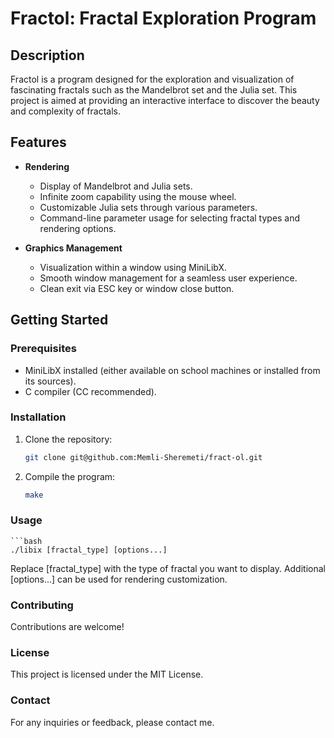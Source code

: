 # Fractol: Fractal Exploration Program

## Description

Fractol is a program designed for the exploration and visualization of fascinating fractals such as the Mandelbrot set and the Julia set. This project is aimed at providing an interactive interface to discover the beauty and complexity of fractals.

## Features

- **Rendering**
  - Display of Mandelbrot and Julia sets.
  - Infinite zoom capability using the mouse wheel.
  - Customizable Julia sets through various parameters.
  - Command-line parameter usage for selecting fractal types and rendering options.

- **Graphics Management**
  - Visualization within a window using MiniLibX.
  - Smooth window management for a seamless user experience.
  - Clean exit via ESC key or window close button.

## Getting Started

### Prerequisites

- MiniLibX installed (either available on school machines or installed from its sources).
- C compiler (CC recommended).

### Installation

1. Clone the repository:

   ```bash
   git clone git@github.com:Memli-Sheremeti/fract-ol.git

2. Compile the program:
	```bash
	make

### Usage
	```bash
	./libix [fractal_type] [options...]
 
Replace [fractal_type] with the type of fractal you want to display.
Additional [options...] can be used for rendering customization.

### Contributing

Contributions are welcome!

### License

This project is licensed under the MIT License.

### Contact

For any inquiries or feedback, please contact me.
